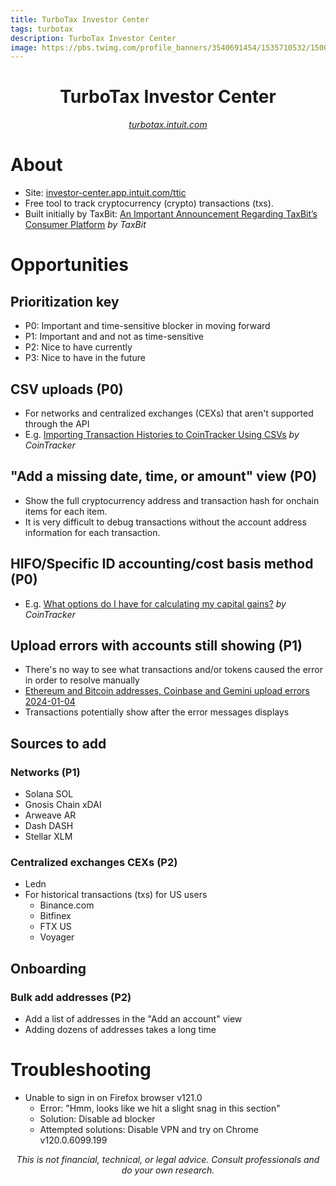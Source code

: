 ```yaml
---
title: TurboTax Investor Center
tags: turbotax
description: TurboTax Investor Center
image: https://pbs.twimg.com/profile_banners/3540691454/1535710532/1500x500
---
```


<h1 style="text-align: center;">TurboTax Investor Center</h1>

<p style="text-align: center; 
          font-style: italic;">
    <a href="https://turbotax.intuit.com" target="_blank">turbotax.intuit.com</a>
</p>

# About
- Site: [investor-center.app.intuit.com/ttic](https://investor-center.app.intuit.com/ttic)
- Free tool to track cryptocurrency (crypto) transactions (txs).
- Built initially by TaxBit: [An Important Announcement Regarding TaxBit’s Consumer Platform](https://taxbit.com/blog/taxbit-consumer-platform-update/#an-important-announcement-regarding-tax-bit-s-consumer-platform) *by TaxBit*

# Opportunities
## Prioritization key
- P0: Important and time-sensitive blocker in moving forward
- P1: Important and and not as time-sensitive
- P2: Nice to have currently
- P3: Nice to have in the future

## CSV uploads (P0)
- For networks and centralized exchanges (CEXs) that aren't supported through the API
- E.g. [Importing Transaction Histories to CoinTracker Using CSVs](https://support.cointracker.io/hc/en-us/articles/4413071299729-Importing-Transaction-Histories-to-CoinTracker-Using-CSVs) *by CoinTracker*

## "Add a missing date, time, or amount" view (P0)
- Show the full cryptocurrency address and transaction hash for onchain items for each item.
- It is very difficult to debug transactions without the account address information for each transaction.

## HIFO/Specific ID accounting/cost basis method (P0)

- E.g. [What options do I have for calculating my capital gains?](https://support.cointracker.io/hc/en-us/articles/4413071356177) *by CoinTracker*

## Upload errors with accounts still showing (P1)
- There's no way to see what transactions and/or tokens caused the error in order to resolve manually
- [Ethereum and Bitcoin addresses, Coinbase and Gemini upload errors 2024-01-04](https://drive.proton.me/urls/D1WTDJEZY0#R1HY6HzMnj8x)
- Transactions potentially show after the error messages displays

## Sources to add

### Networks (P1)
- Solana SOL
- Gnosis Chain xDAI
- Arweave AR
- Dash DASH
- Stellar XLM

### Centralized exchanges CEXs (P2)
- Ledn
- For historical transactions (txs) for US users
    - Binance.com
    - Bitfinex
    - FTX US
    - Voyager

## Onboarding

### Bulk add addresses (P2)
- Add a list of addresses in the "Add an account" view
- Adding dozens of addresses takes a long time

# Troubleshooting
- Unable to sign in on Firefox browser v121.0
    - Error: "Hmm, looks like we hit a slight snag in this section"
    - Solution: Disable ad blocker
    - Attempted solutions: Disable VPN and try on Chrome v120.0.6099.199

<p style="text-align: center; font-style: italic">This is not financial, technical, or legal advice. Consult professionals and do your own research.</p>